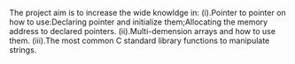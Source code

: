 The project aim is to increase the wide knowldge in:
(i).Pointer to pointer on how to use:Declaring pointer and initialize them;Allocating the memory address to declared  pointers.
(ii).Multi-demension arrays and how to use them.
(iii).The most common C standard library functions to manipulate strings. 
